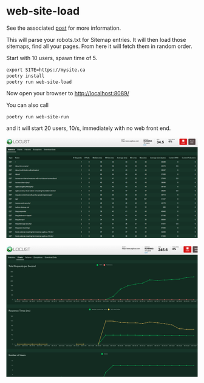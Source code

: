 # web-site-load

See the associated [post](https://www.agilicus.com/latency-and-load-testing-web-site)
for more information.

This will parse your robots.txt for Sitemap entries.
It will then load those sitemaps, find all your pages.
From here it will fetch them in random order.

Start with 10 users, spawn time of 5.


```
export SITE=https://mysite.ca
poetry install
poetry run web-site-load
```
Now open your browser to [http://localhost:8089/](http://localhost:8089/)

You can also call

```
poetry run web-site-run
```
and it will start 20 users, 10/s, immediately with no web front end.


![](latency-screen.png)

![](response-chart.png)
